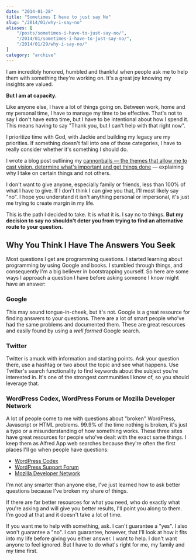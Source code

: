 ```yaml
---
date: "2014-01-28"
title: "Sometimes I have to just say No"
slug: "/2014/01/why-i-say-no"
aliases: [
    "/posts/sometimes-i-have-to-just-say-no/",
    "/2014/01/sometimes-i-have-to-just-say-no/",
    "/2014/01/29/why-i-say-no/"
]
category: "archive"
---
```


I am incredibly honored, humbled and thankful when people ask me to help them with something they're working on. It's a great joy knowing my insights are valued.

**But I am at capacity.**

Like anyone else, I have a lot of things going on. Between work, home and my personal time, I have to manage my time to be effective. That's not to say I don't have extra time, but I have to be intentional about how I spend it. This means having to say "Thank you, but I can't help with that right now".

I prioritize time with God, with Jackie and building my legacy are my priorities. If something doesn't fall into one of those categories, I have to really consider whether it's something I should do.

I wrote a blog post outlining my [cannonballs — the themes that allow me to cast vision, determine what's important and get things done](https://bit.ly/19RXcgu) — explaining why I take on certain things and not others.

I don't want to give anyone, especially family or friends, less than 100% of what I have to give. If I don't think I can give you that, I'll most likely say "no". I hope you understand it isn't anything personal or impersonal, it's just me trying to create margin in my life.

This is the path I decided to take. It is what it is. I say no to things. **But my decision to say no shouldn't deter you from trying to find an alternative route to your question.**

## Why You Think I Have The Answers You Seek

Most questions I get are programming questions. I started learning about programming by using Google and books. I stumbled through things, and consequently I'm a big believer in bootstrapping yourself. So here are some ways I approach a question I have before asking someone I know might have an answer:

### Google

This may sound tongue-in-cheek, but it's not. Google is a great resource for finding answers to your questions. There are a lot of smart people who've had the same problems and documented them. These are great resources and easily found by using a _well formed_ Google search.

### Twitter

Twitter is amuck with information and starting points. Ask your question there, use a hashtag or two about the topic and see what happens. Use Twitter's search functionality to find keywords about the subject you're interested in. It's one of the strongest communities I know of, so you should leverage that.

### WordPress Codex, WordPress Forum or Mozilla Developer Network

A lot of people come to me with questions about "broken" WordPress, Javascript or HTML problems. 99.9% of the time nothing is broken, it's just a typo or a misunderstanding of how something works. These three sites have great resources for people who've dealt with the exact same things. I keep them as Alfred App web searches because they're often the first places I'll go when people have questions:


- [WordPress Codex](https://codex.wordpress.org/)
- [WordPress Support Forum](https://wordpress.org/support/)
- [Mozilla Developer Network](https://developer.mozilla.org/en-US/)


I'm not any smarter than anyone else, I've just learned how to ask better questions because I've broken my share of things.

If there are far better resources for what you need, who do exactly what you're asking and will give you better results, I'll point you along to them. I'm good at that and it doesn't take a lot of time.

If you want me to help with something, ask. I can't guarantee a "yes". I also won't guarantee a "no". I can guarantee, however, that I'll look at how it fits into my life before giving you either answer. I want to help. I don't want anyone to feel ignored. But I have to do what's right for me, my family and my time first.
